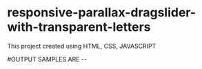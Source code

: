# responsive-parallax-dragslider-with-transparent-letters
This project created using HTML, CSS, JAVASCRIPT

#OUTPUT SAMPLES ARE --

